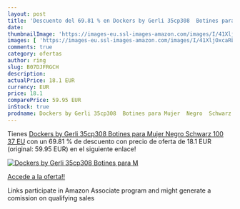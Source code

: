 ```yaml
---
layout: post
title: 'Descuento del 69.81 % en Dockers by Gerli 35cp308  Botines para M'
date: 
thumbnailImage: 'https://images-eu.ssl-images-amazon.com/images/I/41XljOxcaRL._SL200_.jpg'
images: [ 'https://images-eu.ssl-images-amazon.com/images/I/41XljOxcaRL._SL200_.jpg' ]
comments: true
category: ofertas
author: ring
slug: B07DJFRGCH
description:
actualPrice: 18.1 EUR
currency: EUR
price: 18.1
comparePrice: 59.95 EUR
inStock: true
prodname: Dockers by Gerli 35cp308  Botines para Mujer  Negro  Schwarz 100   37 EU
---
```


Tienes [Dockers by Gerli 35cp308  Botines para Mujer  Negro  Schwarz 100   37 EU](https://www.amazon.es/dp/B07DJFRGCH/?tag=tolees-21) con un 69.81 % de descuento con precio de oferta de 18.1 EUR (original: 59.95 EUR) en el siguiente enlace!

[![Dockers by Gerli 35cp308  Botines para M](https://images-eu.ssl-images-amazon.com/images/I/41XljOxcaRL._SL200_.jpg)](https://www.amazon.es/dp/B07DJFRGCH/?tag=tolees-21)

[Accede a la oferta!!](https://www.amazon.es/dp/B07DJFRGCH/?tag=tolees-21)

Links participate in Amazon Associate program and might generate a comission on qualifying sales


